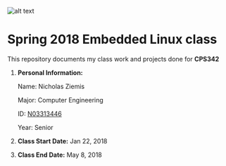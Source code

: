 ![alt text](https://www.newpaltz.edu/media/identity/logos/newpaltzlogo.jpg)
# Spring 2018 Embedded Linux class
This repository documents my class work and projects done for **CPS342**
1. **Personal Information:**

   Name: Nicholas Ziemis 
   
   Major: Computer Engineering  
   
   ID: [N03313446](https://github.com/N03313446)  
   
   Year: Senior
   
2. **Class Start Date:** Jan 22, 2018
3. **Class End Date:** May 8, 2018
